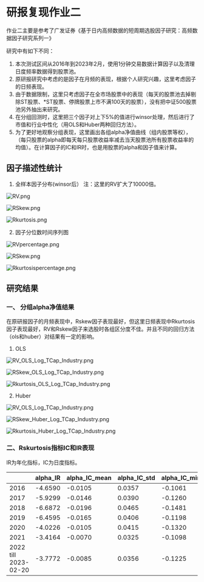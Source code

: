# 研报复现作业二

作业二主要是参考了广发证券《基于日内高频数据的短周期选股因子研究：高频数据因子研究系列一》

研究中有如下不同：

1. 本次测试区间从2016年到2023年2月，使用1分钟交易数据计算因子以及清理日度频率数据得到股票池。
2. 原研报研究中考虑的是因子在月频的表现，根据个人研究兴趣，这里考虑因子的日频表现。
3. 由于数据限制，这里只考虑因子在全市场股票中的表现（每天的股票池去掉剔除ST股票、*ST股票、停牌股票上市不满100天的股票），没有把中证500股票池另外抽出来研究。
4. 在分组回测时，这里把三个因子对上下5%的值进行winsor处理，然后进行了市值和行业中性化（用OLS和Huber两种回归方法）。
5. 为了更好地观察分组表现，这里画出各组alpha净值曲线（组内股票等权），（每只股票的alpha即每天每只股票收益率减去当天股票池所有股票收益率的均值）。在计算因子的IC和IR时，也是用股票的alpha和因子值来计算。

## 因子描述性统计

1. 全样本因子分布(winsor后）
   注：这里的RV扩大了10000倍。

![RV.png](Image/feature_plot/RV.png?t=1681550084826)

![RSkew.png](Image/feature_plot/RSkew.png?t=1681550116888)

![Rkurtosis.png](Image/feature_plot/Rkurtosis.png?t=1681550165241)

2. 因子分位数时间序列图

![RVpercentage.png](Image/feature_plot/RVpercentage.png?t=1681550281339)

![RSkew.png](Image/feature_plot/RSkew.png?t=1681550337793)

![Rkurtosispercentage.png](Image/feature_plot/Rkurtosispercentage.png?t=1681550406660)

## 研究结果

### 一、 分组alpha净值结果

在原研报因子的月频表现中，Rskew因子表现最好，但这里日频表现中Rkurtosis因子表现最好，RV和Rskew因子来选股时各组区分度不佳。并且不同的回归方法（ols和huber）对结果有一定的影响。

1. OLS

![RV_OLS_Log_TCap_Industry.png](Image/alpha_nav/RV_OLS_Log_TCap_Industry.png?t=1681550536254)

![RSkew_OLS_Log_TCap_Industry.png](Image/alpha_nav/RSkew_OLS_Log_TCap_Industry.png?t=1681550564361)

![Rkurtosis_OLS_Log_TCap_Industry.png](Image/alpha_nav/Rkurtosis_OLS_Log_TCap_Industry.png?t=1681550586720)

2. Huber

![RV_OLS_Log_TCap_Industry.png](Image/alpha_nav/RV_OLS_Log_TCap_Industry.png?t=1681550617916)

![RSkew_Huber_Log_TCap_Industry.png](Image/alpha_nav/RSkew_Huber_Log_TCap_Industry.png?t=1681550642824)

![Rkurtosis_Huber_Log_TCap_Industry.png](Image/alpha_nav/Rkurtosis_Huber_Log_TCap_Industry.png?t=1681550662960)

### 二、Rskurtosis指标IC和IR表现

IR为年化指标，IC为日度指标。


|                      | alpha\_IR | alpha\_IC\_mean | alpha\_IC\_std | alpha\_IC\_min | alpha\_IC\_max | alpha\_IC\_negative\_value\_ratio |
| -------------------- | --------- | --------------- | -------------- | -------------- | -------------- | --------------------------------- |
| 2016                 | -4.6590   | -0.0105         | 0.0357         | -0.1061        | 0.0926         | 0.6240                            |
| 2017                 | -5.9299   | -0.0146         | 0.0390         | -0.1260        | 0.0939         | 0.6352                            |
| 2018                 | -6.6872   | -0.0196         | 0.0465         | -0.1481        | 0.1035         | 0.6626                            |
| 2019                 | -6.4595   | -0.0165         | 0.0406         | -0.1198        | 0.1126         | 0.6639                            |
| 2020                 | -4.0226   | -0.0105         | 0.0415         | -0.1320        | 0.1337         | 0.6008                            |
| 2021                 | -3.4164   | -0.0070         | 0.0325         | -0.1098        | 0.0777         | 0.5844                            |
| 2022 till 2023-02-20 | -3.7772   | -0.0085         | 0.0356         | -0.1225        | 0.0851         | 0.5956                            |
